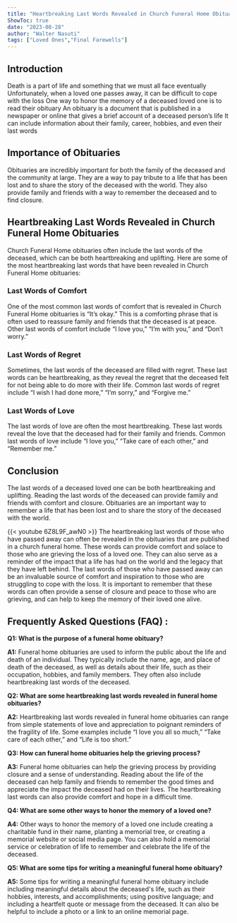 ```yaml
---
title: "Heartbreaking Last Words Revealed in Church Funeral Home Obituaries"
ShowToc: true 
date: "2023-08-28"
author: "Walter Nasuti" 
tags: ["Loved Ones","Final Farewells"]
---
```

## Introduction 

Death is a part of life and something that we must all face eventually Unfortunately, when a loved one passes away, it can be difficult to cope with the loss One way to honor the memory of a deceased loved one is to read their obituary An obituary is a document that is published in a newspaper or online that gives a brief account of a deceased person’s life It can include information about their family, career, hobbies, and even their last words 

## Importance of Obituaries 

Obituaries are incredibly important for both the family of the deceased and the community at large. They are a way to pay tribute to a life that has been lost and to share the story of the deceased with the world. They also provide family and friends with a way to remember the deceased and to find closure. 

## Heartbreaking Last Words Revealed in Church Funeral Home Obituaries 

Church Funeral Home obituaries often include the last words of the deceased, which can be both heartbreaking and uplifting. Here are some of the most heartbreaking last words that have been revealed in Church Funeral Home obituaries:

### Last Words of Comfort

One of the most common last words of comfort that is revealed in Church Funeral Home obituaries is “It’s okay.” This is a comforting phrase that is often used to reassure family and friends that the deceased is at peace. Other last words of comfort include “I love you,” “I’m with you,” and “Don’t worry.” 

### Last Words of Regret

Sometimes, the last words of the deceased are filled with regret. These last words can be heartbreaking, as they reveal the regret that the deceased felt for not being able to do more with their life. Common last words of regret include “I wish I had done more,” “I’m sorry,” and “Forgive me.” 

### Last Words of Love

The last words of love are often the most heartbreaking. These last words reveal the love that the deceased had for their family and friends. Common last words of love include “I love you,” “Take care of each other,” and “Remember me.” 

## Conclusion 

The last words of a deceased loved one can be both heartbreaking and uplifting. Reading the last words of the deceased can provide family and friends with comfort and closure. Obituaries are an important way to remember a life that has been lost and to share the story of the deceased with the world.

{{< youtube 6Z8L9F_awN0 >}} 
The heartbreaking last words of those who have passed away can often be revealed in the obituaries that are published in a church funeral home. These words can provide comfort and solace to those who are grieving the loss of a loved one. They can also serve as a reminder of the impact that a life has had on the world and the legacy that they have left behind. The last words of those who have passed away can be an invaluable source of comfort and inspiration to those who are struggling to cope with the loss. It is important to remember that these words can often provide a sense of closure and peace to those who are grieving, and can help to keep the memory of their loved one alive.

## Frequently Asked Questions (FAQ) :
**Q1: What is the purpose of a funeral home obituary?**

**A1:** Funeral home obituaries are used to inform the public about the life and death of an individual. They typically include the name, age, and place of death of the deceased, as well as details about their life, such as their occupation, hobbies, and family members. They often also include heartbreaking last words of the deceased.

**Q2: What are some heartbreaking last words revealed in funeral home obituaries?**

**A2:** Heartbreaking last words revealed in funeral home obituaries can range from simple statements of love and appreciation to poignant reminders of the fragility of life. Some examples include “I love you all so much,” “Take care of each other,” and “Life is too short.”

**Q3: How can funeral home obituaries help the grieving process?**

**A3:** Funeral home obituaries can help the grieving process by providing closure and a sense of understanding. Reading about the life of the deceased can help family and friends to remember the good times and appreciate the impact the deceased had on their lives. The heartbreaking last words can also provide comfort and hope in a difficult time.

**Q4: What are some other ways to honor the memory of a loved one?**

**A4:** Other ways to honor the memory of a loved one include creating a charitable fund in their name, planting a memorial tree, or creating a memorial website or social media page. You can also hold a memorial service or celebration of life to remember and celebrate the life of the deceased.

**Q5: What are some tips for writing a meaningful funeral home obituary?**

**A5:** Some tips for writing a meaningful funeral home obituary include including meaningful details about the deceased's life, such as their hobbies, interests, and accomplishments; using positive language; and including a heartfelt quote or message from the deceased. It can also be helpful to include a photo or a link to an online memorial page.



